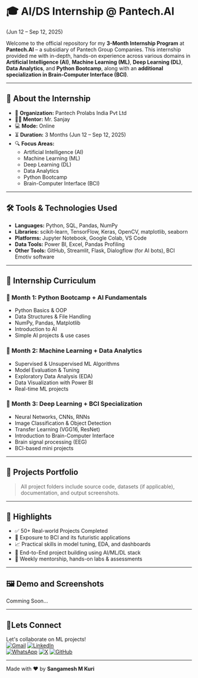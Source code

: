 # 🎓 AI/DS Internship @ Pantech.AI 

(Jun 12 – Sep 12, 2025)

Welcome to the official repository for my **3-Month Internship Program** at **Pantech.AI** – a subsidiary of Pantech Group Companies. This internship provided me with in-depth, hands-on experience across various domains in **Artificial Intelligence (AI)**, **Machine Learning (ML)**, **Deep Learning (DL)**, **Data Analytics**, and **Python Bootcamp**, along with an **additional specialization in Brain-Computer Interface (BCI)**.

---

## 🧠 About the Internship

- 📍 **Organization:** Pantech Prolabs India Pvt Ltd  
- 👨‍🏫 **Mentor:** Mr. Sanjay  
- 💻 **Mode:** Online  
- ⏳ **Duration:** 3 Months (Jun 12 – Sep 12, 2025)  
- 🔍 **Focus Areas:**  
  - Artificial Intelligence (AI)  
  - Machine Learning (ML)  
  - Deep Learning (DL)  
  - Data Analytics  
  - Python Bootcamp  
  - Brain-Computer Interface (BCI)

---

## 🛠️ Tools & Technologies Used

- **Languages:** Python, SQL, Pandas, NumPy
- **Libraries:** scikit-learn, TensorFlow, Keras, OpenCV, matplotlib, seaborn
- **Platforms:** Jupyter Notebook, Google Colab, VS Code
- **Data Tools:** Power BI, Excel, Pandas Profiling
- **Other Tools:** GitHub, Streamlit, Flask, Dialogflow (for AI bots), BCI Emotiv software

---

## 📅 Internship Curriculum

### 📍 Month 1: Python Bootcamp + AI Fundamentals
- Python Basics & OOP
- Data Structures & File Handling
- NumPy, Pandas, Matplotlib
- Introduction to AI
- Simple AI projects & use cases

### 📍 Month 2: Machine Learning + Data Analytics
- Supervised & Unsupervised ML Algorithms
- Model Evaluation & Tuning
- Exploratory Data Analysis (EDA)
- Data Visualization with Power BI
- Real-time ML projects

### 📍 Month 3: Deep Learning + BCI Specialization
- Neural Networks, CNNs, RNNs
- Image Classification & Object Detection
- Transfer Learning (VGG16, ResNet)
- Introduction to Brain-Computer Interface
- Brain signal processing (EEG)
- BCI-based mini projects

---

## 📂 Projects Portfolio

> All project folders include source code, datasets (if applicable), documentation, and output screenshots.


---

## 🌟 Highlights

- ✅ 50+ Real-world Projects Completed
- 🧠 Exposure to BCI and its futuristic applications
- 📈 Practical skills in model tuning, EDA, and dashboards
- 🔗 End-to-End project building using AI/ML/DL stack
- 🧾 Weekly mentorship, hands-on labs & assessments

---

## 🖼️ Demo and Screenshots

Comming Soon...


---

## 🤝Lets Connect  
Let's collaborate on ML projects!  
[![Gmail](https://img.shields.io/badge/Gmail-Email%20Me-red?style=for-the-badge&logo=gmail)](mailto:sangameshmkuri94@gmail.com)
[![LinkedIn](https://img.shields.io/badge/LinkedIn-Sangamesh_M_Kuri-blue)](https://www.linkedin.com/in/sangamesh-m-kuri-034682366)  
[![WhatsApp](https://img.shields.io/badge/WhatsApp-Chat%20with%20me-25D366?style=for-the-badge&logo=whatsapp&logoColor=white)](https://wa.me/917019880436)
[![X](https://img.shields.io/badge/X-Follow%20me-000000?style=for-the-badge&logo=twitter)](https://x.com/Sangameshkuri94)
[![GitHub](https://img.shields.io/badge/GitHub-Follow-lightgrey)](https://github.com/Sangamesh-star)  

---
Made with ❤️ by **Sangamesh M Kuri**  

